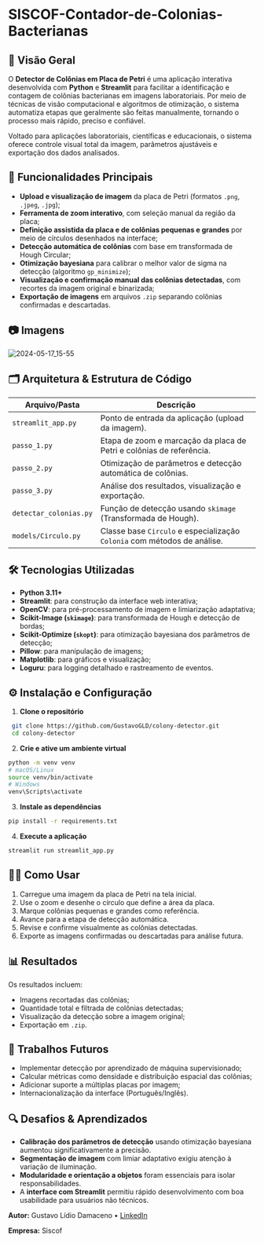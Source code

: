 # SISCOF-Contador-de-Colonias-Bacterianas

## 🧫 Visão Geral

O **Detector de Colônias em Placa de Petri** é uma aplicação interativa desenvolvida com **Python** e **Streamlit** para facilitar a identificação e contagem de colônias bacterianas em imagens laboratoriais. Por meio de técnicas de visão computacional e algoritmos de otimização, o sistema automatiza etapas que geralmente são feitas manualmente, tornando o processo mais rápido, preciso e confiável.

Voltado para aplicações laboratoriais, científicas e educacionais, o sistema oferece controle visual total da imagem, parâmetros ajustáveis e exportação dos dados analisados.

## 🚀 Funcionalidades Principais

- **Upload e visualização de imagem** da placa de Petri (formatos `.png`, `.jpeg`, `.jpg`);
- **Ferramenta de zoom interativo**, com seleção manual da região da placa;
- **Definição assistida da placa e de colônias pequenas e grandes** por meio de círculos desenhados na interface;
- **Detecção automática de colônias** com base em transformada de Hough Circular;
- **Otimização bayesiana** para calibrar o melhor valor de sigma na detecção (algoritmo `gp_minimize`);
- **Visualização e confirmação manual das colônias detectadas**, com recortes da imagem original e binarizada;
- **Exportação de imagens** em arquivos `.zip` separando colônias confirmadas e descartadas.

## 📷 Imagens

![2024-05-17_15-55](https://github.com/user-attachments/assets/a545707a-eaeb-4529-8cb7-2fe6b204d7cb)


## 🗂 Arquitetura & Estrutura de Código

| Arquivo/Pasta               | Descrição |
|----------------------------|-----------|
| `streamlit_app.py`         | Ponto de entrada da aplicação (upload da imagem). |
| `passo_1.py`               | Etapa de zoom e marcação da placa de Petri e colônias de referência. |
| `passo_2.py`               | Otimização de parâmetros e detecção automática de colônias. |
| `passo_3.py`               | Análise dos resultados, visualização e exportação. |
| `detectar_colonias.py`     | Função de detecção usando `skimage` (Transformada de Hough). |
| `models/Circulo.py`        | Classe base `Circulo` e especialização `Colonia` com métodos de análise. |

## 🛠️ Tecnologias Utilizadas

- **Python 3.11+**
- **Streamlit**: para construção da interface web interativa;
- **OpenCV**: para pré-processamento de imagem e limiarização adaptativa;
- **Scikit-Image (`skimage`)**: para transformada de Hough e detecção de bordas;
- **Scikit-Optimize (`skopt`)**: para otimização bayesiana dos parâmetros de detecção;
- **Pillow**: para manipulação de imagens;
- **Matplotlib**: para gráficos e visualização;
- **Loguru**: para logging detalhado e rastreamento de eventos.

## ⚙️ Instalação e Configuração

1. **Clone o repositório**

```bash
 git clone https://github.com/GustavoGLD/colony-detector.git
 cd colony-detector
```

2. **Crie e ative um ambiente virtual**

```bash
python -m venv venv
# macOS/Linux
source venv/bin/activate
# Windows
venv\Scripts\activate
```

3. **Instale as dependências**

```bash
pip install -r requirements.txt
```

4. **Execute a aplicação**

```bash
streamlit run streamlit_app.py
```

## 👨‍💻 Como Usar

1. Carregue uma imagem da placa de Petri na tela inicial.
2. Use o zoom e desenhe o círculo que define a área da placa.
3. Marque colônias pequenas e grandes como referência.
4. Avance para a etapa de detecção automática.
5. Revise e confirme visualmente as colônias detectadas.
6. Exporte as imagens confirmadas ou descartadas para análise futura.

## 📊 Resultados

Os resultados incluem:

* Imagens recortadas das colônias;
* Quantidade total e filtrada de colônias detectadas;
* Visualização da detecção sobre a imagem original;
* Exportação em `.zip`.

## 🚧 Trabalhos Futuros

* Implementar detecção por aprendizado de máquina supervisionado;
* Calcular métricas como densidade e distribuição espacial das colônias;
* Adicionar suporte a múltiplas placas por imagem;
* Internacionalização da interface (Português/Inglês).

## 🔍 Desafios & Aprendizados

* **Calibração dos parâmetros de detecção** usando otimização bayesiana aumentou significativamente a precisão.
* **Segmentação de imagem** com limiar adaptativo exigiu atenção à variação de iluminação.
* **Modularidade e orientação a objetos** foram essenciais para isolar responsabilidades.
* A **interface com Streamlit** permitiu rápido desenvolvimento com boa usabilidade para usuários não técnicos.

**Autor:** Gustavo Lídio Damaceno • [LinkedIn](https://www.linkedin.com/in/gustavo-lidio-damaceno/)

**Empresa:** Siscof
